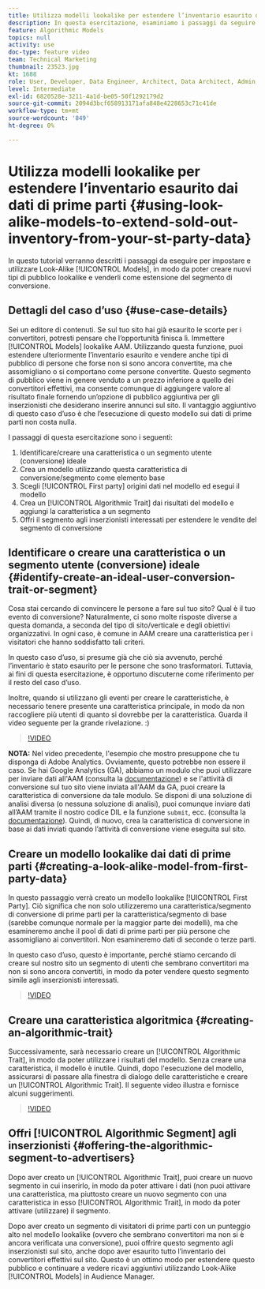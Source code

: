 ```yaml
---
title: Utilizza modelli lookalike per estendere l’inventario esaurito dai dati di prime parti
description: In questa esercitazione, esaminiamo i passaggi da seguire per impostare e utilizzare modelli lookalike, in modo da poter creare nuovi tipi di pubblico e venderli come estensione del segmento di conversione.
feature: Algorithmic Models
topics: null
activity: use
doc-type: feature video
team: Technical Marketing
thumbnail: 23523.jpg
kt: 1688
role: User, Developer, Data Engineer, Architect, Data Architect, Admin, Leader
level: Intermediate
exl-id: 6820528e-3211-4a1d-be05-50f1292179d2
source-git-commit: 2094d3bcf658913171afa848e4228653c71c41de
workflow-type: tm+mt
source-wordcount: '849'
ht-degree: 0%

---
```


# Utilizza modelli lookalike per estendere l’inventario esaurito dai dati di prime parti {#using-look-alike-models-to-extend-sold-out-inventory-from-your-st-party-data}

In questo tutorial verranno descritti i passaggi da eseguire per impostare e utilizzare Look-Alike [!UICONTROL Models], in modo da poter creare nuovi tipi di pubblico lookalike e venderli come estensione del segmento di conversione.

## Dettagli del caso d’uso {#use-case-details}

Sei un editore di contenuti. Se sul tuo sito hai già esaurito le scorte per i convertitori, potresti pensare che l’opportunità finisca lì. Immettere [!UICONTROL Models] lookalike AAM. Utilizzando questa funzione, puoi estendere ulteriormente l’inventario esaurito e vendere anche tipi di pubblico di persone che forse non si sono ancora convertite, ma che assomigliano o si comportano come persone convertite. Questo segmento di pubblico viene in genere venduto a un prezzo inferiore a quello dei convertitori effettivi, ma consente comunque di aggiungere valore al risultato finale fornendo un’opzione di pubblico aggiuntiva per gli inserzionisti che desiderano inserire annunci sul sito. Il vantaggio aggiuntivo di questo caso d’uso è che l’esecuzione di questo modello sui dati di prime parti non costa nulla.

I passaggi di questa esercitazione sono i seguenti:

1. Identificare/creare una caratteristica o un segmento utente (conversione) ideale
1. Crea un modello utilizzando questa caratteristica di conversione/segmento come elemento base
1. Scegli [!UICONTROL First party] origini dati nel modello ed esegui il modello
1. Crea un [!UICONTROL Algorithmic Trait] dai risultati del modello e aggiungi la caratteristica a un segmento
1. Offri il segmento agli inserzionisti interessati per estendere le vendite del segmento di conversione

## Identificare o creare una caratteristica o un segmento utente (conversione) ideale {#identify-create-an-ideal-user-conversion-trait-or-segment}

Cosa stai cercando di convincere le persone a fare sul tuo sito? Qual è il tuo evento di conversione? Naturalmente, ci sono molte risposte diverse a questa domanda, a seconda del tipo di sito/verticale e degli obiettivi organizzativi. In ogni caso, è comune in AAM creare una caratteristica per i visitatori che hanno soddisfatto tali criteri.

In questo caso d’uso, si presume già che ciò sia avvenuto, perché l’inventario è stato esaurito per le persone che sono trasformatori. Tuttavia, ai fini di questa esercitazione, è opportuno discuterne come riferimento per il resto del caso d’uso.

Inoltre, quando si utilizzano gli eventi per creare le caratteristiche, è necessario tenere presente una caratteristica principale, in modo da non raccogliere più utenti di quanto si dovrebbe per la caratteristica. Guarda il video seguente per la grande rivelazione. :)

>[!VIDEO](https://video.tv.adobe.com/v/23431/?quality=12)

**NOTA:** Nel video precedente, l&#39;esempio che mostro presuppone che tu disponga di Adobe Analytics. Ovviamente, questo potrebbe non essere il caso. Se hai Google Analytics (GA), abbiamo un modulo che puoi utilizzare per inviare dati all&#39;AAM (consulta la [documentazione](https://experienceleague.adobe.com/docs/audience-manager/user-guide/dil-api/dil-overview.html?lang=it)) e se l&#39;attività di conversione sul tuo sito viene inviata all&#39;AAM da GA, puoi creare la caratteristica di conversione da tale modulo. Se disponi di una soluzione di analisi diversa (o nessuna soluzione di analisi), puoi comunque inviare dati all’AAM tramite il nostro codice DIL e la funzione `submit`, ecc. (consulta la [documentazione](https://experienceleague.adobe.com/docs/audience-manager/user-guide/dil-api/dil-modules.html?lang=it)). Quindi, di nuovo, crea la caratteristica di conversione in base ai dati inviati quando l’attività di conversione viene eseguita sul sito.

## Creare un modello lookalike dai dati di prime parti {#creating-a-look-alike-model-from-first-party-data}

In questo passaggio verrà creato un modello lookalike [!UICONTROL First Party]. Ciò significa che non solo utilizzeremo una caratteristica/segmento di conversione di prime parti per la caratteristica/segmento di base (sarebbe comunque normale per la maggior parte dei modelli), ma che esamineremo anche il pool di dati di prime parti per più persone che assomigliano ai convertitori. Non esamineremo dati di seconde o terze parti.

In questo caso d’uso, questo è importante, perché stiamo cercando di creare sul nostro sito un segmento di utenti che sembrano convertitori ma non si sono ancora convertiti, in modo da poter vendere questo segmento simile agli inserzionisti interessati.

>[!VIDEO](https://video.tv.adobe.com/v/23504/?quality-12)

## Creare una caratteristica algoritmica {#creating-an-algorithmic-trait}

Successivamente, sarà necessario creare un [!UICONTROL Algorithmic Trait], in modo da poter utilizzare i risultati del modello. Senza creare una caratteristica, il modello è inutile. Quindi, dopo l&#39;esecuzione del modello, assicurarsi di passare alla finestra di dialogo delle caratteristiche e creare un [!UICONTROL Algorithmic Trait]. Il seguente video illustra e fornisce alcuni suggerimenti.

>[!VIDEO](https://video.tv.adobe.com/v/23523/?quality=12)

## Offri [!UICONTROL Algorithmic Segment] agli inserzionisti {#offering-the-algorithmic-segment-to-advertisers}

Dopo aver creato un [!UICONTROL Algorithmic Trait], puoi creare un nuovo segmento in cui inserirlo, in modo da poter attivare i dati (non puoi attivare una caratteristica, ma piuttosto creare un nuovo segmento con una caratteristica in esso [!UICONTROL Algorithmic Trait], in modo da poter attivare (utilizzare) il segmento.

Dopo aver creato un segmento di visitatori di prime parti con un punteggio alto nel modello lookalike (ovvero che sembrano convertitori ma non si è ancora verificata una conversione), puoi offrire questo segmento agli inserzionisti sul sito, anche dopo aver esaurito tutto l’inventario dei convertitori effettivi sul sito. Questo è un ottimo modo per estendere questo pubblico e continuare a vedere ricavi aggiuntivi utilizzando Look-Alike [!UICONTROL Models] in Audience Manager.
